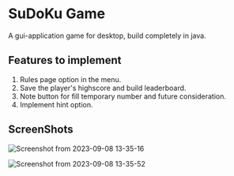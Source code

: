 # SuDoKu Game

A gui-application game for desktop, build completely in java.

## Features to implement
1. Rules page option in the menu.
2. Save the player's highscore and build leaderboard.
3. Note button for fill temporary number and future consideration.
4. Implement hint option.

## ScreenShots
![Screenshot from 2023-09-08 13-35-16](https://github.com/abhi-10001/SuDoKu-Game/assets/98804705/a7c1ca12-4d26-4c61-9ca6-c9f2f8b0a60b)

![Screenshot from 2023-09-08 13-35-52](https://github.com/abhi-10001/SuDoKu-Game/assets/98804705/c6534132-e79d-4485-a963-a23fccedae9c)
